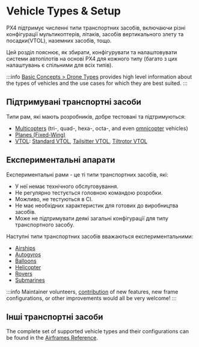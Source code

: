 # Vehicle Types & Setup

PX4 підтримує численні типи транспортних засобів, включаючи різні конфігурації мультикоптерів, літаків, засобів вертикального злету та посадки(VTOL), наземних засобів, тощо.

Цей розділ пояснює, як збирати, конфігурувати та налаштовувати системи автопілотів на основі PX4 для кожного типу (багато з цих налаштувань є спільними для всіх типів).

:::info
[Basic Concepts > Drone Types](../getting_started/px4_basic_concepts.md#drone-types) provides high level information about the types of vehicles and the use cases for which they are best suited.
:::

## Підтримувані транспортні засоби

Типи рам, які мають розробників, добре тестовані та підтримуються:

- [Multicopters](../frames_multicopter/index.md) (tri-, quad-, hexa-, octa-, and even [omnicopter](../frames_multicopter/omnicopter.md) vehicles)
- [Planes (Fixed-Wing)](../frames_plane/index.md)
- [VTOL](../frames_vtol/index.md): [Standard VTOL](../frames_vtol/standardvtol.md), [Tailsitter VTOL](../frames_vtol/tailsitter.md), [Tiltrotor VTOL](../frames_vtol/tiltrotor.md)

## Експериментальні апарати

Експериментальні рами - це ті типи транспортних засобів, які:

- У неї немає технічного обслуговування.
- Не регулярно тестується головною командою розробки.
- Можливо, не тестуються в CI.
- Не має необхідних характеристик для готових до виробництва засобів.
- Може не підтримувати деякі загальні конфігурації для типу транспортного засобу.

Наступні типи транспортних засобів вважаються експериментальними:

- [Airships](../frames_airship/index.md)
- [Autogyros](../frames_autogyro/index.md)
- [Balloons](../frames_balloon/index.md)
- [Helicopter](../frames_helicopter/index.md)
- [Rovers](../frames_rover/index.md)
- [Submarines](../frames_sub/index.md)

:::info
Maintainer volunteers, [contribution](../contribute/index.md) of new features, new frame configurations, or other improvements would all be very welcome!
:::

## Інші транспортні засоби

The complete set of supported vehicle types and their configurations can be found in the [Airframes Reference](../airframes/airframe_reference.md).
